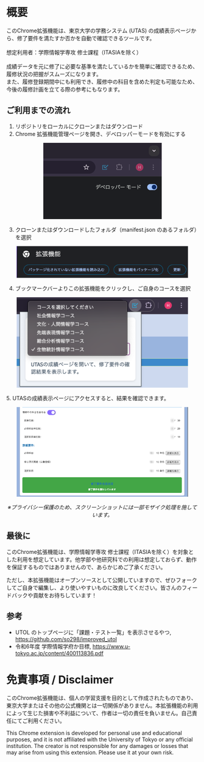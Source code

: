 # 概要

このChrome拡張機能は、東京大学の学務システム (UTAS) の成績表示ページから、修了要件を満たすか否かを自動で確認できるツールです。<br><br>
想定利用者：学際情報学専攻 修士課程（ITASIAを除く）<br><br>
成績データを元に修了に必要な基準を満たしているかを簡単に確認できるため、履修状況の把握がスムーズになります。<br>
また、履修登録期間中にも利用でき、履修中の科目を含めた判定も可能なため、今後の履修計画を立てる際の参考にもなります。
## ご利用までの流れ
1. リポジトリをローカルにクローンまたはダウンロード
2. Chrome 拡張機能管理ページを開き、デベロッパーモードを有効にする

<p align="center">
    <img src="./preview/image1.png" alt="拡張機能管理ページのスクリーンショット" width=”450px”>
</p>

3. クローンまたはダウンロードしたフォルダ（manifest.json のあるフォルダ）を選択

<p align="center">
    <img src="./preview/image2.png" alt="フォルダ選択画面のスクリーンショット" width="450px">
</p>

4. ブックマークバーよりこの拡張機能をクリックし、ご自身のコースを選択
<p align="center">
    <img src="./preview/image3.png" alt="コース選択画面のスクリーンショット" width="450px">
</p>
5. UTASの成績表示ページにアクセスすると、結果を確認できます。
<p align="center">
    <img src="./preview/image4.png" alt="結果のスクリーンショット" width="450px">
</p>

<p align="center">
<em>※プライバシー保護のため、スクリーンショットには一部モザイク処理を施しています。</em>
</p>


## 最後に
このChrome拡張機能は、学際情報学専攻 修士課程（ITASIAを除く）を対象とした利用を想定しています。他学部や他研究科での利用は想定しておらず、動作を保証するものではありませんので、あらかじめご了承ください。

ただし、本拡張機能はオープンソースとして公開していますので、ぜひフォークしてご自身で編集し、より使いやすいものに改良してください。皆さんのフィードバックや貢献をお待ちしています！

## 参考
- UTOL のトップページに「課題・テスト一覧」を表示させるやつ, https://github.com/so298/improved_utol
- 令和6年度 学際情報学府か目標, https://www.u-tokyo.ac.jp/content/400113836.pdf

# 免責事項 / Disclaimer

このChrome拡張機能は、個人の学習支援を目的として作成されたものであり、東京大学またはその他の公式機関とは一切関係がありません。本拡張機能の利用によって生じた損害や不利益について、作者は一切の責任を負いません。自己責任にてご利用ください。

This Chrome extension is developed for personal use and educational purposes, and it is not affiliated with the University of Tokyo or any official institution. The creator is not responsible for any damages or losses that may arise from using this extension. Please use it at your own risk.